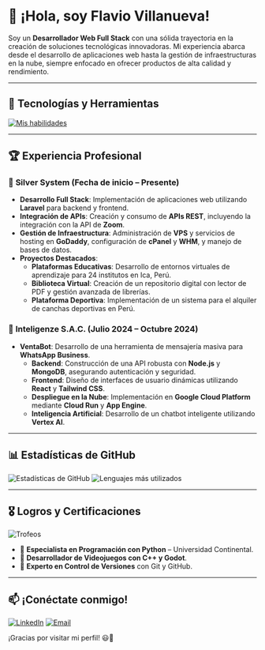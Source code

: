 # 👋 ¡Hola, soy Flavio Villanueva!

Soy un **Desarrollador Web Full Stack** con una sólida trayectoria en la creación de soluciones tecnológicas innovadoras. Mi experiencia abarca desde el desarrollo de aplicaciones web hasta la gestión de infraestructuras en la nube, siempre enfocado en ofrecer productos de alta calidad y rendimiento.

---

## 🚀 Tecnologías y Herramientas

[![Mis habilidades](https://skillicons.dev/icons?i=laravel,php,html,css,js,react,nextjs,vue,nodejs,python,django,java,kotlin,androidstudio,bootstrap,tailwind,mysql,postgresql,sqlite,mongodb,sqlserver,azure,gcp,cloudflare,linux,docker,jenkins,git,github,gitlab,postman,vite,npm,astro,godot)](https://skillicons.dev)

---

## 🏆 Experiencia Profesional

### 🔹 **Silver System** (Fecha de inicio – Presente)
- **Desarrollo Full Stack**: Implementación de aplicaciones web utilizando **Laravel** para backend y frontend.
- **Integración de APIs**: Creación y consumo de **APIs REST**, incluyendo la integración con la API de **Zoom**.
- **Gestión de Infraestructura**: Administración de **VPS** y servicios de hosting en **GoDaddy**, configuración de **cPanel** y **WHM**, y manejo de bases de datos.
- **Proyectos Destacados**:
  - **Plataformas Educativas**: Desarrollo de entornos virtuales de aprendizaje para 24 institutos en Ica, Perú.
  - **Biblioteca Virtual**: Creación de un repositorio digital con lector de PDF y gestión avanzada de librerías.
  - **Plataforma Deportiva**: Implementación de un sistema para el alquiler de canchas deportivas en Perú.

### 🔹 **Inteligenze S.A.C.** (Julio 2024 – Octubre 2024)
- **VentaBot**: Desarrollo de una herramienta de mensajería masiva para **WhatsApp Business**.
  - **Backend**: Construcción de una API robusta con **Node.js** y **MongoDB**, asegurando autenticación y seguridad.
  - **Frontend**: Diseño de interfaces de usuario dinámicas utilizando **React** y **Tailwind CSS**.
  - **Despliegue en la Nube**: Implementación en **Google Cloud Platform** mediante **Cloud Run** y **App Engine**.
  - **Inteligencia Artificial**: Desarrollo de un chatbot inteligente utilizando **Vertex AI**.

---

## 📊 Estadísticas de GitHub

![Estadísticas de GitHub](https://github-readme-stats.vercel.app/api?username=XatoPo&show_icons=true&theme=radical)
![Lenguajes más utilizados](https://github-readme-stats.vercel.app/api/top-langs/?username=XatoPo&layout=compact&theme=radical)

---

## 🎖️ Logros y Certificaciones

![Trofeos](https://github-profile-trophy.vercel.app/?username=XatoPo&theme=dracula&column=3&titles=Commits,Repositories,Stars)

- 🏅 **Especialista en Programación con Python** – Universidad Continental.
- 🏅 **Desarrollador de Videojuegos con C++ y Godot**.
- 🏅 **Experto en Control de Versiones** con Git y GitHub.

---

## 📫 ¡Conéctate conmigo!

[![LinkedIn](https://img.shields.io/badge/LinkedIn-Flavio%20Villanueva-blue?style=for-the-badge&logo=linkedin)](https://www.linkedin.com/in/flavio-sebastian-villanueva-medina-072343210)
[![Email](https://img.shields.io/badge/Email-flaviovm2013%40gmail.com-red?style=for-the-badge&logo=gmail)](mailto:flaviovm2013@gmail.com)

¡Gracias por visitar mi perfil! 😃🚀